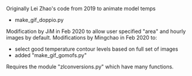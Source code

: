 Originally Lei Zhao's code from 2019 to animate model temps
- make_gif_doppio.py

Modification by JiM in Feb 2020 to allow user specified "area" and hourly images by default. 
Modifications by Mingchao in Feb 2020 to:
- select good temperature contour levels based on full set of images
- added "make_gif_gomofs.py"

Requires the module "zlconversions.py" which have many functions.
